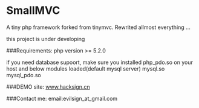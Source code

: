 SmallMVC
======

A tiny php framework forked from tinymvc.
Rewrited allmost everything ...

this project is under developing

###Requirements:
php version >= 5.2.0

if you need database supoort, make sure you installed
php_pdo.so
on your host and below modules loaded(default mysql server)
mysql.so
mysql_pdo.so

###DEMO site:
<a href="http://www.hacksign.cn">www.hacksign.cn</a>


###Contact me:
email:evilsign_at_gmail.com
